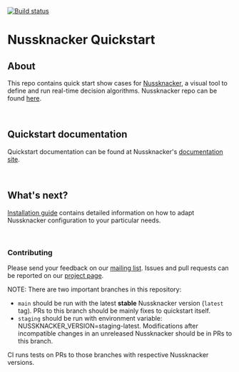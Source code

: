 [![Build status](https://github.com/touk/nussknacker-quickstart/workflows/CI/badge.svg)](https://github.com/touk/nussknacker-quickstart/actions?query=workflow%3A%22CI%22)

# Nussknacker Quickstart


## About

This repo contains quick start show cases for [Nussknacker](https://nussknacker.io), a visual tool to define and run real-time decision algorithms. Nussknacker repo can be found [here](https://github.com/TouK/nussknacker).

&nbsp;
## Quickstart documentation

Quickstart documentation can be found at Nussknacker's [documentation site](https://nussknacker.io/documentation/quickstart/docker/). 

&nbsp;
## What's next?

[Installation guide](https://docs.nussknacker.io/docs/next/installation_configuration_guide/Installation) contains detailed information on how to adapt Nussknacker configuration to your particular needs. 

&nbsp;
### Contributing

Please send your feedback on our [mailing list](https://groups.google.com/g/nussknacker).
Issues and pull requests can be reported on our [project page](https://github.com/TouK/nussknacker).

NOTE: There are two important branches in this repository:
- `main` should be run with the latest __stable__ Nussknacker version (`latest` tag). PRs to this branch should be mainly fixes to quickstart itself.
- `staging` should be run with environment variable: NUSSKNACKER_VERSION=staging-latest.
Modifications after incompatible changes in an unreleased Nussknacker should be in PRs to this branch.

CI runs tests on PRs to those branches with respective Nussknacker versions.